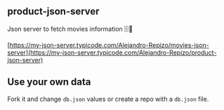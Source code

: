 ## product-json-server

Json server to fetch movies information 🗄🚀

[https://my-json-server.typicode.com/Alejandro-Repizo/movies-json-server](https://my-json-server.typicode.com/Alejandro-Repizo/product-json-server)

## Use your own data

Fork it and change `db.json` values or create a repo with a `db.json` file.
